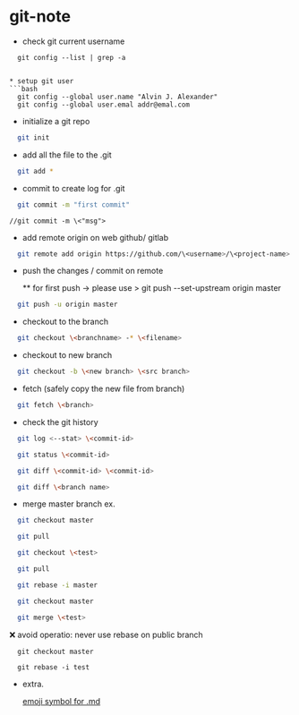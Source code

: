 # git-note

* check git current username 
```
  git config --list | grep -a 

  
* setup git user 
```bash
  git config --global user.name "Alvin J. Alexander"
  git config --global user.emal addr@emal.com
```

* initialize a git repo
```bash
  git init
```

* add all the file to the .git
```bash
  git add *
```

* commit to create log for .git
```bash
  git commit -m "first commit"
```  
  `//git commit -m \<"msg">`

* add remote origin on web github/ gitlab
```bash
  git remote add origin https://github.com/\<username>/\<project-name>.git
```

* push the changes / commit on remote 

  ** for first push -> please use > git push --set-upstream origin master
```bash
  git push -u origin master
```

* checkout to the branch 
```bash
  git checkout \<branchname> -* \<filename>
```
  
* checkout to new branch 
```bash
  git checkout -b \<new branch> \<src branch>
```

* fetch (safely copy the new file from branch)
```bash
  git fetch \<branch>
```

* check the git history 
```bash
  git log <--stat> \<commit-id>

  git status \<commit-id>

  git diff \<commit-id> \<commit-id>

  git diff \<branch name>
```

* merge master branch ex. 
```bash
  git checkout master

  git pull

  git checkout \<test>

  git pull

  git rebase -i master

  git checkout master

  git merge \<test>
```
 
 :x: avoid operatio: never use rebase on public branch 
```
  git checkout master

  git rebase -i test
```

* extra.

  [emoji symbol for .md](https://gist.githubusercontent.com/AliMD/3344523/raw/6cb0a435ad52bcd7465ab786f18e511ce5089924/gistfile1.md)

